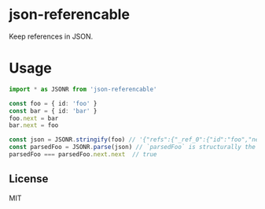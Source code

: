 # json-referencable

Keep references in JSON.

# Usage

```typescript
import * as JSONR from 'json-referencable'

const foo = { id: 'foo' }
const bar = { id: 'bar' }
foo.next = bar
bar.next = foo

const json = JSONR.stringify(foo) // '{"refs":{"_ref_0":{"id":"foo","next":"_ref_1"},"_ref_1":{"id":"bar","next":"_ref_0"}},"root":"_ref_0"}'
const parsedFoo = JSONR.parse(json) // `parsedFoo` is structurally the same as `foo`
parsedFoo === parsedFoo.next.next  // true
```

## License

MIT
